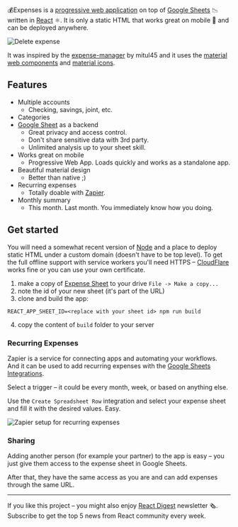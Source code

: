 💰Expenses is a [progressive web application](https://developers.google.com/web/progressive-web-apps/) on top of [Google Sheets](https://developers.google.com/sheets/) 📉 written in [React](https://facebook.github.io/react/) ⚛️. It is only a static HTML that works great on mobile 📱 and can be deployed anywhere.

![Delete expense](doc/delete-expense.gif)

It was inspired by the [expense-manager](https://github.com/mitul45/expense-manager) by mitul45 and it uses the [material web components](https://material.io/components/) and [material icons](https://material.io/icons/).

## Features

* Multiple accounts
  * Checking, savings, joint, etc.
* Categories
* [Google Sheet](https://docs.google.com/spreadsheets/d/1Lz1_gHIgCKPKhJpFerq9PoNy-TIst7eLZ5plQi5Prv0/edit?usp=sharing) as a backend
  * Great privacy and access control.
  * Don't share sensitive data with 3rd party.
  * Unlimited analysis up to your sheet skill.
* Works great on mobile
  * Progressive Web App. Loads quickly and works as a standalone app.
* Beautiful material design
  * Better than native ;)
* Recurring expenses
  * Totally doable with [Zapier](http://zapier.com/).
* Monthly summary
  * This month. Last month. You immediately know how you doing.

## Get started

You will need a somewhat recent version of [Node](https://nodejs.org/en/) and a place to deploy static HTML under a custom domain (doesn't have to be top level). To get the full offline support with service workers you'll need HTTPS – [CloudFlare](cloudflare.com) works fine or you can use your own certificate.

1) make a copy of [Expense Sheet](https://docs.google.com/spreadsheets/d/1Lz1_gHIgCKPKhJpFerq9PoNy-TIst7eLZ5plQi5Prv0/edit?usp=sharing) to your drive `File -> Make a copy...`
2) note the id of your new sheet (it's part of the URL)
3) clone and build the app:


```
REACT_APP_SHEET_ID=<replace with your sheet id> npm run build
```

4) copy the content of `build` folder to your server

### Recurring Expenses

Zapier is a service for connecting apps and automating your workflows. And it can be used to add recurring expenses with the [Google Sheets Integrations](https://zapier.com/zapbook/google-sheets/).

Select a trigger – it could be every month, week, or based on anything else.

Use the `Create Spreadsheet Row` integration and select your expense sheet and fill it with the desired values. Easy.

![Zapier setup for recurring expenses](doc/zapier.png)

### Sharing

Adding another person (for example your partner) to the app is easy – you just give them access to the expense sheet in Google Sheets.

After that, they have the same access as you are and can add expenses through the same URL.

---

If you like this project – you might also enjoy [React Digest](https://reactdigest.net/) newsletter 🗞. Subscribe to get the top 5 news from React community every week.
